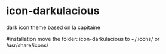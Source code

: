 # icon-darkulacious
dark icon theme based on la capitaine

#installation
move the folder: icon-darkulacious to ~/.icons/   or /usr/share/icons/
